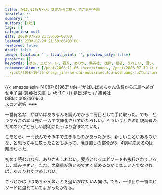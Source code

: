 ```yaml
---
title: がばいばあちゃん 佐賀から広島へ めざせ甲子園
subtitle: ''
summary: ''
authors: [aki]
tags: []
categories: null
date: 2008-07-20 21:50:06+00:00
lastmod: 2008-07-20 21:50:06+00:00
featured: false
draft: false
image: {caption: '', focal_point: '', preview_only: false}
projects: []
keywords: [ばあ, エピソード, 要点, ありか, 集英社, 抜粋, 読者, うれしい, 薄い, なけれ]
recommendations: [/post/2008-11-06-koredeiinoda/, /post/2008-07-19-xi-nomo-nu-gasi-nda/,
  /post/2008-10-05-sheng-jian-he-dai-nobizinesutou-wochuang-ru7tunohuremuwakuli-bizinesusi-kao-fa-noji-ben-toshi-jian/]
---
```

{{< amazon asin="4087461963" title="がばいばあちゃん佐賀から広島へめざせ甲子園 (集英社文庫 し 45-1)" >}}
島田 洋七 / / 集英社  
ISBN : 4087461963  
スコア選択: ※※※  
  
一番有名な、がばいばあちゃんを読んでから二冊目として手に取った。でも、どうやらこの本は先に一人で文庫化されていたらしい。そういうときの新規読者のためのわざとらしい説明がたっぷり含まれていた。  
  
こちとら、一冊読んでその中で生きるものがあったから、新しいことがあるのかな、と思って手に取ったこともあって、焼き直しの部分が3，4割程度あるのは残念だった。  
  
初めて読むのなら、ありかもしれない。要点となるエピソードも抜粋されているし、読みやすい。ただ、文章量が薄いのですぐ読めるのがうれしい人でなければ、あまりおすすめしない。  
  
さっとがばいばあちゃんのことを追いかけたい人向け。でも、一作目が一番エピソードに溢れていてよかったかなぁ。



